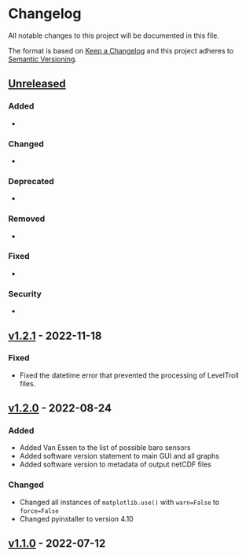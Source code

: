 # Changelog

All notable changes to this project will be documented in this file.

The format is based on [Keep a Changelog](http://keepachangelog.com/en/1.0.0/)
and this project adheres to [Semantic Versioning](http://semver.org/spec/v2.0.0.html).

## [Unreleased](https://code.usgs.gov/wavelab/wavelab/-/tree/dev)

### Added 

- 

### Changed  

- 

### Deprecated 

-

### Removed 

- 
### Fixed  

- 

### Security  

- 

## [v1.2.1](https://code.usgs.gov/wavelab/wavelab/-/tree/dev) - 2022-11-18

### Fixed  

- Fixed the datetime error that prevented the processing of LevelTroll files.


## [v1.2.0](https://code.usgs.gov/wavelab/wavelab/-/tags/v1.2.0) - 2022-08-24

### Added 

- Added Van Essen to the list of possible baro sensors
- Added software version statement to main GUI and all graphs
- Added software version to metadata of output netCDF files

### Changed  

- Changed all instances of `matplotlib.use()` with `warn=False` to `force=False`
- Changed pyinstaller to version 4.10
## [v1.1.0](https://code.usgs.gov/wavelab/wavelab/-/tags/v1.1.0) - 2022-07-12
